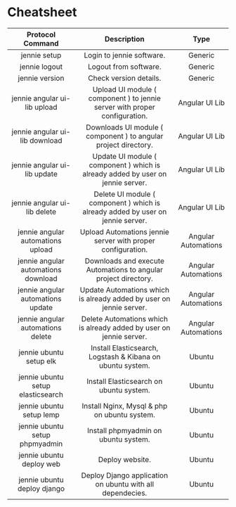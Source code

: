 # Cheatsheet

| Protocol Command |  Description  | Type |
|:-------:|:--:| :---: |
| jennie setup <email-id> | Login to jennie software. | Generic |
| jennie logout | Logout from software. | Generic |
| jennie version | Check version details. | Generic |
| jennie angular ui-lib upload | Upload UI module ( component ) to jennie server with proper configuration. | Angular UI Lib |
| jennie angular ui-lib download | Downloads UI module ( component ) to angular project directory. | Angular UI Lib |
| jennie angular ui-lib update | Update UI module ( component )  which is already added by user on jennie server. | Angular UI Lib |
| jennie angular ui-lib delete | Delete UI module ( component )  which is already added by user on jennie server. | Angular UI Lib |
| jennie angular automations upload | Upload Automations jennie server with proper configuration. | Angular Automations |
| jennie angular automations download | Downloads and execute Automations to angular project directory. | Angular Automations |
| jennie angular automations update | Update Automations which is already added by user on jennie server. | Angular Automations |
| jennie angular automations delete | Delete Automations which is already added by user on jennie server. | Angular Automations |
| jennie ubuntu setup elk | Install Elasticsearch, Logstash & Kibana on ubuntu system. | Ubuntu |
| jennie ubuntu setup elasticsearch | Install Elasticsearch on ubuntu system. | Ubuntu |
| jennie ubuntu setup lemp | Install Nginx, Mysql & php on ubuntu system. | Ubuntu |
| jennie ubuntu setup phpmyadmin | Install phpmyadmin on ubuntu system. | Ubuntu |
| jennie ubuntu deploy web | Deploy website. | Ubuntu |
| jennie ubuntu deploy django | Deploy Django application on ubuntu with all dependecies. | Ubuntu |
